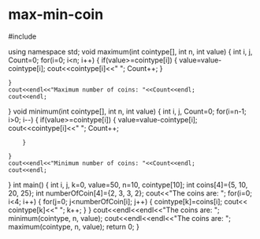 # max-min-coin

#include <iostream>

using namespace std;
void maximum(int cointype[], int n, int value)
{
    int i, j, Count=0;
    for(i=0; i<n; i++)
    {
        if(value>=cointype[i])
        {
            value=value-cointype[i];
            cout<<cointype[i]<<" ";
            Count++;
        }

    }
    cout<<endl<<"Maximum number of coins: "<<Count<<endl;
    cout<<endl;
}
void minimum(int cointype[], int n, int value)
{
    int i, j, Count=0;
    for(i=n-1; i>0; i--)
    {
        if(value>=cointype[i])
        {
            value=value-cointype[i];
            cout<<cointype[i]<<" ";
            Count++;

        }

    }
    cout<<endl<<"Minimum number of coins: "<<Count<<endl;
    cout<<endl;
}
int main()
{
    int i, j, k=0, value=50, n=10, cointype[10];
    int coins[4]={5, 10, 20, 25};
    int numberOfCoin[4]={2, 3, 3, 2};
    cout<<"The coins are: ";
    for(i=0; i<4; i++)
    {
        for(j=0; j<numberOfCoin[i]; j++)
        {
            cointype[k]=coins[i];
            cout<< cointype[k]<<" ";
            k++;
        }
    }
    cout<<endl<<endl<<"The coins are: ";
    minimum(cointype, n, value);
    cout<<endl<<endl<<"The coins are: ";
    maximum(cointype, n, value);
    return 0;
}
